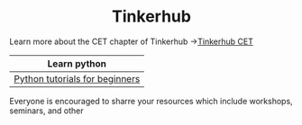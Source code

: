 <h1 align="center">Tinkerhub</h1>


Learn more about the CET chapter of Tinkerhub ->[Tinkerhub CET](tinkerhubcet.github.io) 



|Learn python |
|---          |
|[Python tutorials for beginners](Python_tutorials_for_beginners)|


Everyone is encouraged to sharre your resources which include workshops, seminars, and other



